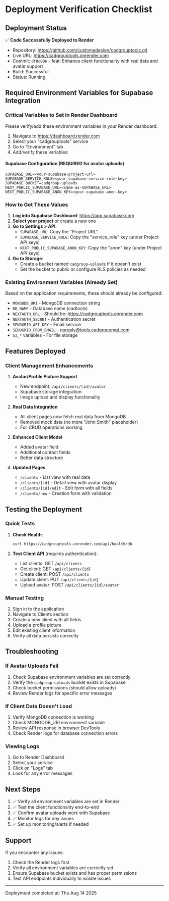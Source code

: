# Deployment Verification Checklist

## Deployment Status
✅ **Code Successfully Deployed to Render**
- Repository: https://github.com/customadesign/cadgrouptools.git
- Live URL: https://cadgrouptools.onrender.com
- Commit: `df0c006` - feat: Enhance client functionality with real data and avatar support
- Build: Successful
- Status: Running

## Required Environment Variables for Supabase Integration

### Critical Variables to Set in Render Dashboard

Please verify/add these environment variables in your Render dashboard:
1. Navigate to https://dashboard.render.com
2. Select your "cadgrouptools" service
3. Go to "Environment" tab
4. Add/verify these variables:

#### Supabase Configuration (REQUIRED for avatar uploads)
```
SUPABASE_URL=<your-supabase-project-url>
SUPABASE_SERVICE_ROLE=<your-supabase-service-role-key>
SUPABASE_BUCKET=cadgroup-uploads
NEXT_PUBLIC_SUPABASE_URL=<same-as-SUPABASE_URL>
NEXT_PUBLIC_SUPABASE_ANON_KEY=<your-supabase-anon-key>
```

### How to Get These Values
1. **Log into Supabase Dashboard**: https://app.supabase.com
2. **Select your project** or create a new one
3. **Go to Settings > API**:
   - `SUPABASE_URL`: Copy the "Project URL"
   - `SUPABASE_SERVICE_ROLE`: Copy the "service_role" key (under Project API keys)
   - `NEXT_PUBLIC_SUPABASE_ANON_KEY`: Copy the "anon" key (under Project API keys)
4. **Go to Storage**:
   - Create a bucket named `cadgroup-uploads` if it doesn't exist
   - Set the bucket to public or configure RLS policies as needed

### Existing Environment Variables (Already Set)
Based on the application requirements, these should already be configured:
- `MONGODB_URI` - MongoDB connection string
- `DB_NAME` - Database name (cadtools)
- `NEXTAUTH_URL` - Should be: https://cadgrouptools.onrender.com
- `NEXTAUTH_SECRET` - Authentication secret
- `SENDGRID_API_KEY` - Email service
- `SENDGRID_FROM_EMAIL` - noreply@tools.cadgroupmgt.com
- `S3_*` variables - For file storage

## Features Deployed

### Client Management Enhancements
1. **Avatar/Profile Picture Support**
   - New endpoint: `/api/clients/[id]/avatar`
   - Supabase storage integration
   - Image upload and display functionality

2. **Real Data Integration**
   - All client pages now fetch real data from MongoDB
   - Removed mock data (no more "John Smith" placeholder)
   - Full CRUD operations working

3. **Enhanced Client Model**
   - Added avatar field
   - Additional contact fields
   - Better data structure

4. **Updated Pages**
   - `/clients` - List view with real data
   - `/clients/[id]` - Detail view with avatar display
   - `/clients/[id]/edit` - Edit form with all fields
   - `/clients/new` - Creation form with validation

## Testing the Deployment

### Quick Tests
1. **Check Health**: 
   ```bash
   curl https://cadgrouptools.onrender.com/api/health/db
   ```

2. **Test Client API** (requires authentication):
   - List clients: GET `/api/clients`
   - Get client: GET `/api/clients/{id}`
   - Create client: POST `/api/clients`
   - Update client: PUT `/api/clients/{id}`
   - Upload avatar: POST `/api/clients/{id}/avatar`

### Manual Testing
1. Sign in to the application
2. Navigate to Clients section
3. Create a new client with all fields
4. Upload a profile picture
5. Edit existing client information
6. Verify all data persists correctly

## Troubleshooting

### If Avatar Uploads Fail
1. Check Supabase environment variables are set correctly
2. Verify the `cadgroup-uploads` bucket exists in Supabase
3. Check bucket permissions (should allow uploads)
4. Review Render logs for specific error messages

### If Client Data Doesn't Load
1. Verify MongoDB connection is working
2. Check MONGODB_URI environment variable
3. Review API response in browser DevTools
4. Check Render logs for database connection errors

### Viewing Logs
1. Go to Render Dashboard
2. Select your service
3. Click on "Logs" tab
4. Look for any error messages

## Next Steps

1. ✅ Verify all environment variables are set in Render
2. ✅ Test the client functionality end-to-end
3. ✅ Confirm avatar uploads work with Supabase
4. ✅ Monitor logs for any issues
5. ✅ Set up monitoring/alerts if needed

## Support

If you encounter any issues:
1. Check the Render logs first
2. Verify all environment variables are correctly set
3. Ensure Supabase bucket exists and has proper permissions
4. Test API endpoints individually to isolate issues

---

Deployment completed at: Thu Aug 14 2025